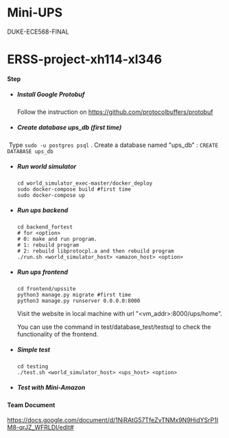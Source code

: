 # Mini-UPS
DUKE-ECE568-FINAL
# ERSS-project-xh114-xl346

#### Step

- ##### Install Google Protobuf

  Follow the instruction on https://github.com/protocolbuffers/protobuf

- ##### Create database ups_db (first time)

​	Type `sudo -u postgres psql` . Create a database named "ups_db" : `CREATE DATABASE ups_db`

- ##### Run world simulator

  ```shell
  cd world_simulator_exec-master/docker_deploy
  sudo docker-compose build #first time
  sudo docker-compose up
  ```

- ##### Run ups backend

   ```shell
   cd backend_fortest
   # for <option>
   # 0: make and run program.
   # 1: rebuild program
   # 2: rebuild libprotocpl.a and then rebuild program
   ./run.sh <world_simulator_host> <amazon_host> <option> 
   ```

- ##### Run ups frontend

  ```shell
  cd frontend/upssite
  python3 manage.py migrate #first time
  python3 manage.py runserver 0.0.0.0:8000
  ```

  Visit the website in local machine with url "<vm_addr>:8000/ups/home".

  You can use the command in test/database_test/testsql  to check the functionality of the frontend.

- ##### Simple test

   ```shell
   cd testing
   ./test.sh <world_simulator_host> <ups_host> <option> 
   ```

- ##### Test with Mini-Amazon

   

#### Team Document

https://docs.google.com/document/d/1NiRAtG57TfeZvTNMx9N9HidYSrP1IM8-qrJZ_WFRLDI/edit#
